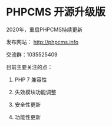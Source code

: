 PHPCMS 开源升级版
=================

2020年，重启PHPCMS持续更新

发布网站： <http://phpcms.info>

交流群：1035525409

目前主要关注的点：

1. PHP 7 兼容性

2. 失效模块功能调整

3. 安全性更新

4. 功能性更新